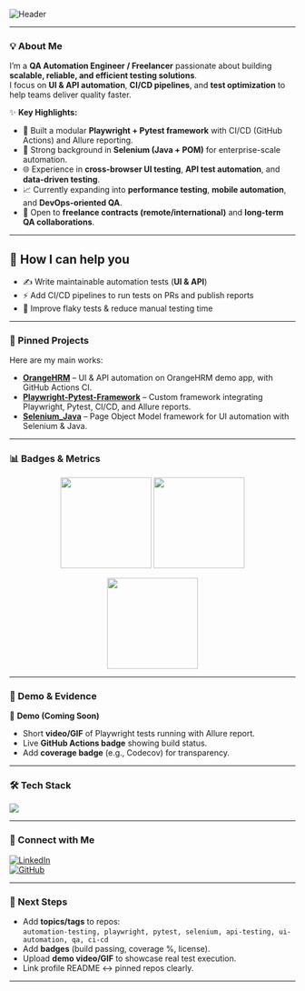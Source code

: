 <!-- Banner -->
![Header](https://capsule-render.vercel.app/api?type=rect&color=gradient&height=120&section=header&text=Hi%20👋,%20I'm%20Vu%20Duc%20Quy%20-%20Luis%20Vu&fontSize=28&fontColor=ffffff)

---

### 💡 About Me  

I’m a **QA Automation Engineer / Freelancer** passionate about building **scalable, reliable, and efficient testing solutions**.  
I focus on **UI & API automation**, **CI/CD pipelines**, and **test optimization** to help teams deliver quality faster.  

✨ **Key Highlights:**  
- 🚀 Built a modular **Playwright + Pytest framework** with CI/CD (GitHub Actions) and Allure reporting.  
- 🔧 Strong background in **Selenium (Java + POM)** for enterprise-scale automation.  
- 🌐 Experience in **cross-browser UI testing**, **API test automation**, and **data-driven testing**.  
- 📈 Currently expanding into **performance testing**, **mobile automation**, and **DevOps-oriented QA**.  
- 🤝 Open to **freelance contracts (remote/international)** and **long-term QA collaborations**.  

---
## 💼 How I can help you
- ✍️ Write maintainable automation tests (**UI & API**)  
- ⚡ Add CI/CD pipelines to run tests on PRs and publish reports  
- 🔧 Improve flaky tests & reduce manual testing time  

---

### 📌 Pinned Projects  

Here are my main works:  

- [**OrangeHRM**](https://github.com/LuisVu1999/OrangeHRM) – UI & API automation on OrangeHRM demo app, with GitHub Actions CI.  
- [**Playwright-Pytest-Framework**](https://github.com/LuisVu1999/playwright-pytest-framework) – Custom framework integrating Playwright, Pytest, CI/CD, and Allure reports.  
- [**Selenium_Java**](https://github.com/LuisVu1999/Selenium_Java) – Page Object Model framework for UI automation with Selenium & Java.  

---

### 📊 Badges & Metrics  

<p align="center">
  <img src="https://github-readme-stats.vercel.app/api?username=LuisVu1999&show_icons=true&theme=tokyonight" height="160"/>
  <img src="https://github-readme-streak-stats.herokuapp.com/?user=LuisVu1999&theme=tokyonight" height="160"/>
</p>

<p align="center">
  <img src="https://github-readme-stats.vercel.app/api/top-langs/?username=LuisVu1999&layout=compact&theme=tokyonight" height="160"/>
</p>

---

### 🚀 Demo & Evidence  

🎥 **Demo (Coming Soon)**  
- Short **video/GIF** of Playwright tests running with Allure report.  
- Live **GitHub Actions badge** showing build status.  
- Add **coverage badge** (e.g., Codecov) for transparency.  

---

### 🛠️ Tech Stack  

<p>
<img src="https://skillicons.dev/icons?i=python,java,pytest,selenium,playwright,git,github,githubactions,docker,linux,js,ts,html,css,mysql,postman,aws" />
</p>

---

### 🔗 Connect with Me  

[![LinkedIn](https://img.shields.io/badge/LinkedIn-Profile-blue?logo=linkedin)](https://www.linkedin.com/in/vu-luis-b434b21b2/)  
[![GitHub](https://img.shields.io/badge/GitHub-LuisVu1999-black?logo=github)](https://github.com/LuisVu1999)  

---

### 📌 Next Steps  

- Add **topics/tags** to repos:  
  `automation-testing, playwright, pytest, selenium, api-testing, ui-automation, qa, ci-cd`  
- Add **badges** (build passing, coverage %, license).  
- Upload **demo video/GIF** to showcase real test execution.  
- Link profile README ↔ pinned repos clearly.  

---
